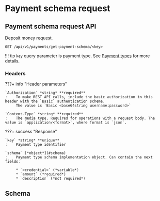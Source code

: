 # Payment schema request

## Payment schema request API

Deposit money request.

`GET /api/v1/payments/get-payment-schema/<key>`

!!! tip
    `key` query parameter is payment type. See [Payment types](../payments/get_actual_payments.md) for more details.

### Headers

???+ info "Header parameters"

    `Authorization` *string* **required**
    :    To make REST API calls, include the basic authorization in this header with the `Basic` authentication scheme. 
         The value is `Basic <base64string username:password>`

    `Content-Type` *string* **required**
    :    The media type. Required for operations with a request body. The value is `application/<format>`, where format is `json`.


???+ success "Response"

    `key` *string* **unique**
    :    Payment type identifier

    `schema` [*object*](#schema)
    :    Payment type schema implementation object. Can contain the next fields:

         * `<credential>` (*variable*)
         * `amount` (*required*)
         * `description` (*not required*)


## Schema

